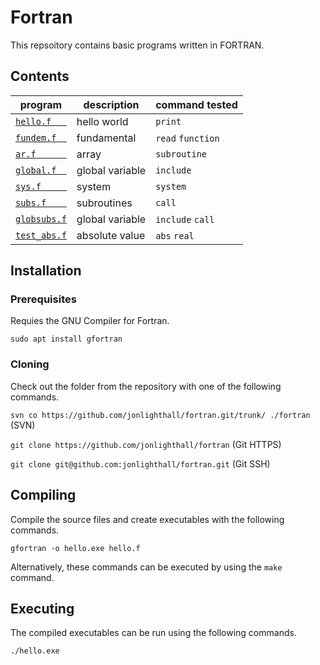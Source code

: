 # Fortran
This repsoitory contains basic programs written in FORTRAN.

## Contents

| program              | description                           | command tested |
| -------------------- | ------------------------------------  | ---- | 
| [`hello.f   `](hello.f   ) | hello world | `print`
| [`fundem.f  `](fundem.f  ) | fundamental | `read` `function`
| [`ar.f      `](ar.f	   ) | array | `subroutine`
| [`global.f  `](global.f  ) | global variable | `include`
| [`sys.f     `](sys.f	   ) | system | `system`
| [`subs.f    `](subs.f	   ) | subroutines | `call`
| [`globsubs.f`](globsubs.f) | global variable | `include` `call`
| [`test_abs.f`](test_abs.f) | absolute value | `abs` `real`

## Installation

### Prerequisites

Requies the GNU Compiler for Fortran.

`sudo apt install gfortran`

### Cloning

Check out the folder from the repository with one of the following commands.

`svn co https://github.com/jonlighthall/fortran.git/trunk/ ./fortran` (SVN)

`git clone https://github.com/jonlighthall/fortran` (Git HTTPS)

`git clone git@github.com:jonlighthall/fortran.git` (Git SSH)

## Compiling
Compile the source files and create executables with the following commands.

`gfortran -o hello.exe hello.f` 

Alternatively, these commands can be executed by using the `make` command.

## Executing
The compiled executables can be run using the following commands.
  
`./hello.exe`
